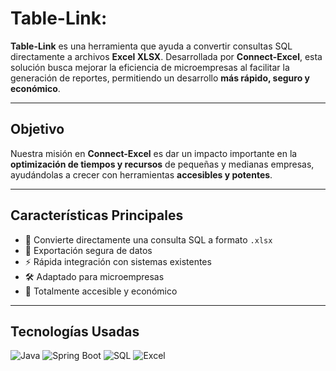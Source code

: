 # Table-Link: 
**Table-Link** es una herramienta que ayuda a convertir consultas SQL directamente a archivos **Excel XLSX**. Desarrollada por **Connect-Excel**, esta solución busca mejorar la eficiencia de microempresas al facilitar la generación de reportes, permitiendo un desarrollo **más rápido, seguro y económico**.

---

## Objetivo

Nuestra misión en **Connect-Excel** es dar un impacto importante en la **optimización de tiempos y recursos** de pequeñas y medianas empresas, ayudándolas a crecer con herramientas **accesibles y potentes**.

---

## Características Principales

- 🔄 Convierte directamente una consulta SQL a formato `.xlsx`
- 💾 Exportación segura de datos
- ⚡ Rápida integración con sistemas existentes
- 🛠️ Adaptado para microempresas
- 💸 Totalmente accesible y económico

---

## Tecnologías Usadas

![Java](https://img.shields.io/badge/Java-ED8B00?style=flat-square&logo=java&logoColor=white)
![Spring Boot](https://img.shields.io/badge/Spring_Boot-6DB33F?style=flat-square&logo=springboot&logoColor=white)
![SQL](https://img.shields.io/badge/Oracle_SQL-F80000?style=flat-square&logo=oracle&logoColor=white)
![Excel](https://img.shields.io/badge/Excel-217346?style=flat-square&logo=microsoft-excel&logoColor=white)